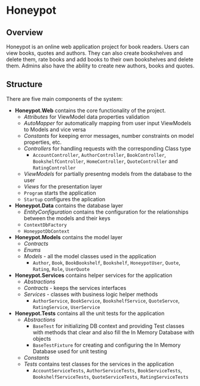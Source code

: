 # Honeypot
## Overview
Honeypot is an online web application project for book readers. Users can view books, quotes and authors. They can also create bookshelves and delete them, rate books and add books to their own bookshelves and delete them. Admins also have the ability to create new authors, books and quotes.

## Structure
There are five main components of the system:
* **Honeypot.Web** contains the core functionality of the project. 
  * *Attributes* for ViewModel data properties validation
  * *AutoMapper* for automatically mapping from user input ViewModels to Models and vice versa
  * *Constants* for keeping error messages, number constraints on model properties, etc.
  * *Controllers* for handling requests with the corresponding Class type
    * `AccountController`, `AuthorController`, `BookController`, `BookshelfController`, `HomeController`, `QuoteController` and `RatingController`  
  * *ViewModels* for partially presentng models from the database to the user
  * *Views* for the presentation layer
  * `Program` starts the application
  * `Startup` configures the aplication
* **Honeypot.Data** contains the database layer
  * *EntityConfiguration* contains the configuration for the relationships between the models and their keys
  * `ContextDbFactory`
  * `HoneypotDbContext`
* **Honeypot.Models** contains the model layer
  * *Contracts*
  * *Enums*
  * *Models* - all the model classes used in the application
    * `Author`, `Book`, `BookBookshelf`, `Bookshelf`, `HoneypotUser`, `Quote`, `Rating`, `Role`, `UserQuote`
* **Honeypot.Services** contains helper services for the application
  * *Abstractions*
  * *Contracts* - keeps the services interfaces
  * *Services* - classes with business logic helper methods 
    * `AuthorService`, `BookService`, `BookshelfService`, `QuoteServce`, `RatingService`, `UserService`
* **Honeypot.Tests** contains all the unit tests for the application
  * *Abstractions*
    * `BaseTest` for initializing DB context and providing Test classes with methods that clear and also fill the In Memory Database with objects
    * `BaseTestFixture` for creating and configuring the In Memory Database used for unit testing
  * *Constants*
  * *Tests* contains test classes for the services in the application 
    * `AccountServiceTests`, `AuthorServiceTests`, `BookServiceTests`, `BookshelfServiceTests`, `QuoteServiceTests`, `RatingServiceTests`
